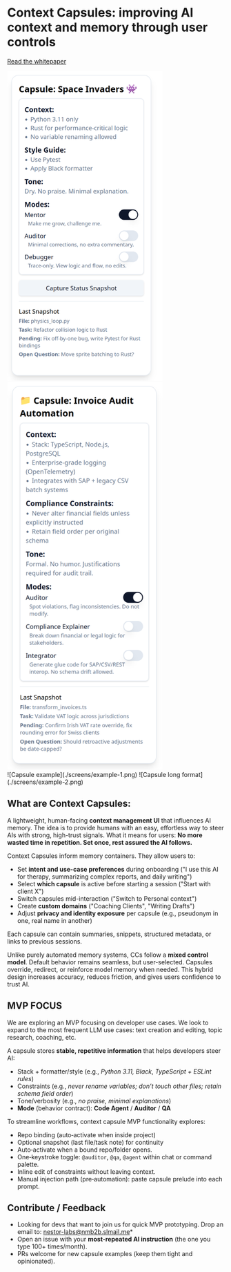 # Context Capsules: improving AI context and memory through user controls

[Read the whitepaper](./docs/whitepaper.md)

<img src="screens/example-1.png" alt="Example 1" width="360">
<img src="screens/example-2.png" alt="Example 2" width="360">
<br>
![Capsule example](./screens/example-1.png)
![Capsule long format](./screens/example-2.png)

## What are Context Capsules:

A lightweight, human-facing **context management UI** that influences AI memory.
The idea is to provide humans with an easy, effortless way to steer AIs with strong, high-trust signals.
What it means for users: **No more wasted time in repetition. Set once, rest assured the AI follows.**

Context Capsules inform memory containers. They allow users to:

- Set **intent and use-case preferences** during onboarding ("I use this AI for therapy, summarizing complex reports, and daily writing")
- Select **which capsule** is active before starting a session ("Start with client X")
- Switch capsules mid-interaction ("Switch to Personal context")
- Create **custom domains** ("Coaching Clients", "Writing Drafts")
- Adjust **privacy and identity exposure** per capsule (e.g., pseudonym in one, real name in another)

Each capsule can contain summaries, snippets, structured metadata, or links to previous sessions.

Unlike purely automated memory systems, CCs follow a **mixed control model**. Default behavior remains seamless, but user-selected. Capsules override, redirect, or reinforce model memory when needed. This hybrid design increases accuracy, reduces friction, and gives users confidence to trust AI.

## MVP FOCUS
We are exploring an MVP focusing on developer use cases. We look to expand to the most frequent LLM use cases: text creation and editing, topic research, coaching, etc.

A capsule stores **stable, repetitive information** that helps developers steer AI:
- Stack + formatter/style (e.g., *Python 3.11, Black*, *TypeScript + ESLint rules*)
- Constraints (e.g., *never rename variables; don’t touch other files; retain schema field order*)
- Tone/verbosity (e.g., *no praise, minimal explanations*)
- **Mode** (behavior contract): **Code Agent** / **Auditor** / **QA**

To streamline workflows, context capsule MVP functionality explores:
- Repo binding (auto‑activate when inside project)
- Optional snapshot (last file/task note) for continuity
- Auto‑activate when a bound repo/folder opens.
- One‑keystroke toggle: `@auditor`, `@qa`, `@agent` within chat or command palette.
- Inline edit of constraints without leaving context.
- Manual injection path (pre‑automation): paste capsule prelude into each prompt.



## Contribute / Feedback
- Looking for devs that want to join us for quick MVP prototyping. Drop an email to: nestor-labs@nmb2b.slmail.me*
- Open an issue with your **most-repeated AI instruction** (the one you type 100+ times/month).
- PRs welcome for new capsule examples (keep them tight and opinionated).
